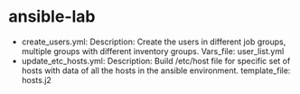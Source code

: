 # ansible-lab
- create_users.yml:
       Description: Create the users in different job groups, multiple groups with different inventory groups.
       Vars_file: user_list.yml
- update_etc_hosts.yml:
       Description: Build /etc/host file for specific set of hosts with data of  all the hosts in the ansible environment.
       template_file: hosts.j2
       
